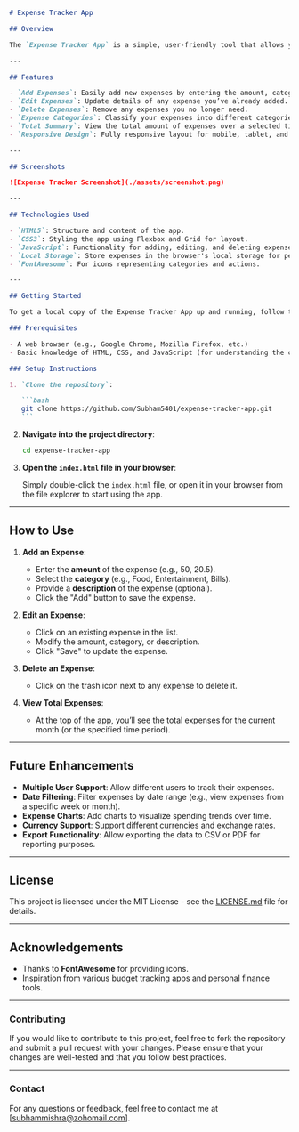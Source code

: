 ````markdown
# Expense Tracker App

## Overview

The `Expense Tracker App` is a simple, user-friendly tool that allows you to track your daily expenses, categorize them, and keep an eye on your budget. It enables users to add, edit, and delete expenses, and it gives a summary of the total expenses over time. This app helps users monitor their spending and manage their finances more effectively.

---

## Features

- `Add Expenses`: Easily add new expenses by entering the amount, category, and a description.
- `Edit Expenses`: Update details of any expense you’ve already added.
- `Delete Expenses`: Remove any expenses you no longer need.
- `Expense Categories`: Classify your expenses into different categories (e.g., Food, Entertainment, Bills).
- `Total Summary`: View the total amount of expenses over a selected time period (weekly, monthly, etc.).
- `Responsive Design`: Fully responsive layout for mobile, tablet, and desktop views.

---

## Screenshots

![Expense Tracker Screenshot](./assets/screenshot.png)

---

## Technologies Used

- `HTML5`: Structure and content of the app.
- `CSS3`: Styling the app using Flexbox and Grid for layout.
- `JavaScript`: Functionality for adding, editing, and deleting expenses. Local storage used to persist data across sessions.
- `Local Storage`: Store expenses in the browser's local storage for persistence across page reloads.
- `FontAwesome`: For icons representing categories and actions.

---

## Getting Started

To get a local copy of the Expense Tracker App up and running, follow these simple steps:

### Prerequisites

- A web browser (e.g., Google Chrome, Mozilla Firefox, etc.)
- Basic knowledge of HTML, CSS, and JavaScript (for understanding the code)

### Setup Instructions

1. `Clone the repository`:

   ```bash
   git clone https://github.com/Subham5401/expense-tracker-app.git
   ```
````

2. **Navigate into the project directory**:

   ```bash
   cd expense-tracker-app
   ```

3. **Open the `index.html` file in your browser**:

   Simply double-click the `index.html` file, or open it in your browser from the file explorer to start using the app.

---

## How to Use

1. **Add an Expense**:

   - Enter the **amount** of the expense (e.g., 50, 20.5).
   - Select the **category** (e.g., Food, Entertainment, Bills).
   - Provide a **description** of the expense (optional).
   - Click the "Add" button to save the expense.

2. **Edit an Expense**:

   - Click on an existing expense in the list.
   - Modify the amount, category, or description.
   - Click "Save" to update the expense.

3. **Delete an Expense**:

   - Click on the trash icon next to any expense to delete it.

4. **View Total Expenses**:
   - At the top of the app, you’ll see the total expenses for the current month (or the specified time period).

---

## Future Enhancements

- **Multiple User Support**: Allow different users to track their expenses.
- **Date Filtering**: Filter expenses by date range (e.g., view expenses from a specific week or month).
- **Expense Charts**: Add charts to visualize spending trends over time.
- **Currency Support**: Support different currencies and exchange rates.
- **Export Functionality**: Allow exporting the data to CSV or PDF for reporting purposes.

---

## License

This project is licensed under the MIT License - see the [LICENSE.md](LICENSE) file for details.

---

## Acknowledgements

- Thanks to **FontAwesome** for providing icons.
- Inspiration from various budget tracking apps and personal finance tools.

---

### Contributing

If you would like to contribute to this project, feel free to fork the repository and submit a pull request with your changes. Please ensure that your changes are well-tested and that you follow best practices.

---

### Contact

For any questions or feedback, feel free to contact me at [subhammishra@zohomail.com].
